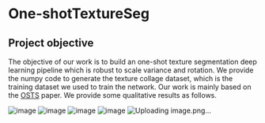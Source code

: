 # One-shotTextureSeg

## Project objective

The objective of our work is to build an one-shot texture segmentation deep learning pipeline which is robust to scale variance and rotation. We provide the numpy code to generate the texture collage dataset, which is the training dataset we used to train the network. Our work is mainly based on the [OSTS](https://arxiv.org/abs/1807.02654) paper. We provide some qualitative results as follows.

![image](https://user-images.githubusercontent.com/61373452/112471200-8deae080-8da6-11eb-86f3-a04f54db9da0.png)
![image](https://user-images.githubusercontent.com/61373452/112471201-8deae080-8da6-11eb-8560-b6ba1d8bd9b0.png)
![image](https://user-images.githubusercontent.com/61373452/112471260-9e02c000-8da6-11eb-88d6-027c716f2ac6.png)
![image](https://user-images.githubusercontent.com/61373452/112471277-a6f39180-8da6-11eb-8d04-3c6e64d7429b.png)
![Uploading image.png…]()





